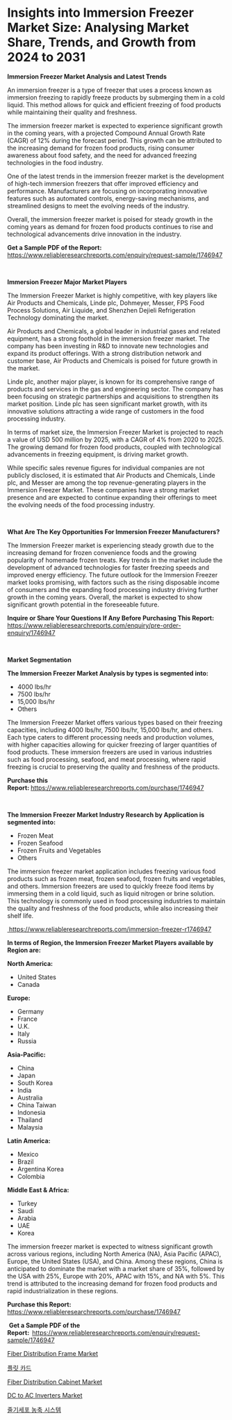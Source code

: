 <p><h1>Insights into Immersion Freezer Market Size: Analysing Market Share, Trends, and Growth from 2024 to 2031</h1></p><p><strong>Immersion Freezer Market Analysis and Latest Trends</strong></p>
<p><p>An immersion freezer is a type of freezer that uses a process known as immersion freezing to rapidly freeze products by submerging them in a cold liquid. This method allows for quick and efficient freezing of food products while maintaining their quality and freshness.</p><p>The immersion freezer market is expected to experience significant growth in the coming years, with a projected Compound Annual Growth Rate (CAGR) of 12% during the forecast period. This growth can be attributed to the increasing demand for frozen food products, rising consumer awareness about food safety, and the need for advanced freezing technologies in the food industry.</p><p>One of the latest trends in the immersion freezer market is the development of high-tech immersion freezers that offer improved efficiency and performance. Manufacturers are focusing on incorporating innovative features such as automated controls, energy-saving mechanisms, and streamlined designs to meet the evolving needs of the industry.</p><p>Overall, the immersion freezer market is poised for steady growth in the coming years as demand for frozen food products continues to rise and technological advancements drive innovation in the industry.</p></p>
<p><strong>Get a Sample PDF of the Report:&nbsp;</strong> <a href="https://www.reliableresearchreports.com/enquiry/request-sample/1746947">https://www.reliableresearchreports.com/enquiry/request-sample/1746947</a></p>
<p>&nbsp;</p>
<p><strong>Immersion Freezer Major Market Players</strong></p>
<p><p>The Immersion Freezer Market is highly competitive, with key players like Air Products and Chemicals, Linde plc, Dohmeyer, Messer, FPS Food Process Solutions, Air Liquide, and Shenzhen Dejieli Refrigeration Technology dominating the market. </p><p>Air Products and Chemicals, a global leader in industrial gases and related equipment, has a strong foothold in the immersion freezer market. The company has been investing in R&D to innovate new technologies and expand its product offerings. With a strong distribution network and customer base, Air Products and Chemicals is poised for future growth in the market.</p><p>Linde plc, another major player, is known for its comprehensive range of products and services in the gas and engineering sector. The company has been focusing on strategic partnerships and acquisitions to strengthen its market position. Linde plc has seen significant market growth, with its innovative solutions attracting a wide range of customers in the food processing industry.</p><p>In terms of market size, the Immersion Freezer Market is projected to reach a value of USD 500 million by 2025, with a CAGR of 4% from 2020 to 2025. The growing demand for frozen food products, coupled with technological advancements in freezing equipment, is driving market growth.</p><p>While specific sales revenue figures for individual companies are not publicly disclosed, it is estimated that Air Products and Chemicals, Linde plc, and Messer are among the top revenue-generating players in the Immersion Freezer Market. These companies have a strong market presence and are expected to continue expanding their offerings to meet the evolving needs of the food processing industry.</p></p>
<p>&nbsp;</p>
<p><strong>What Are The Key Opportunities For Immersion Freezer Manufacturers?</strong></p>
<p><p>The Immersion Freezer market is experiencing steady growth due to the increasing demand for frozen convenience foods and the growing popularity of homemade frozen treats. Key trends in the market include the development of advanced technologies for faster freezing speeds and improved energy efficiency. The future outlook for the Immersion Freezer market looks promising, with factors such as the rising disposable income of consumers and the expanding food processing industry driving further growth in the coming years. Overall, the market is expected to show significant growth potential in the foreseeable future.</p></p>
<p><strong>Inquire or Share Your Questions If Any Before Purchasing This Report:</strong> <a href="https://www.reliableresearchreports.com/enquiry/pre-order-enquiry/1746947">https://www.reliableresearchreports.com/enquiry/pre-order-enquiry/1746947</a></p>
<p>&nbsp;</p>
<p><strong>Market Segmentation</strong></p>
<p><strong>The Immersion Freezer Market Analysis by types is segmented into:</strong></p>
<p><ul><li>4000 lbs/hr</li><li>7500 lbs/hr</li><li>15,000 lbs/hr</li><li>Others</li></ul></p>
<p><p>The Immersion Freezer Market offers various types based on their freezing capacities, including 4000 lbs/hr, 7500 lbs/hr, 15,000 lbs/hr, and others. Each type caters to different processing needs and production volumes, with higher capacities allowing for quicker freezing of larger quantities of food products. These immersion freezers are used in various industries such as food processing, seafood, and meat processing, where rapid freezing is crucial to preserving the quality and freshness of the products.</p></p>
<p><strong>Purchase this Report:&nbsp;</strong><a href="https://www.reliableresearchreports.com/purchase/1746947">https://www.reliableresearchreports.com/purchase/1746947</a></p>
<p>&nbsp;</p>
<p><strong>The Immersion Freezer Market Industry Research by Application is segmented into:</strong></p>
<p><ul><li>Frozen Meat</li><li>Frozen Seafood</li><li>Frozen Fruits and Vegetables</li><li>Others</li></ul></p>
<p><p>The immersion freezer market application includes freezing various food products such as frozen meat, frozen seafood, frozen fruits and vegetables, and others. Immersion freezers are used to quickly freeze food items by immersing them in a cold liquid, such as liquid nitrogen or brine solution. This technology is commonly used in food processing industries to maintain the quality and freshness of the food products, while also increasing their shelf life.</p></p>
<p><a href="https://www.reliableresearchreports.com/immersion-freezer-r1746947">&nbsp;https://www.reliableresearchreports.com/immersion-freezer-r1746947</a></p>
<p><strong>In terms of Region, the Immersion Freezer Market Players available by Region are:</strong></p>
<p>
    <p> <strong> North America: </strong>
        <ul>
            <li>United States</li>
            <li>Canada</li>
        </ul>
        </p> 
    <p> <strong> Europe: </strong>
        <ul>
            <li>Germany</li>
            <li>France</li>
            <li>U.K.</li>
            <li>Italy</li>
            <li>Russia</li>
        </ul>
        </p> 
    <p> <strong> Asia-Pacific: </strong>
        <ul>
            <li>China</li>
            <li>Japan</li>
            <li>South Korea</li>
            <li>India</li>
            <li>Australia</li>
            <li>China Taiwan</li>
            <li>Indonesia</li>
            <li>Thailand</li>
            <li>Malaysia</li>
        </ul>
        </p> 
    <p> <strong> Latin America: </strong>
        <ul>
            <li>Mexico</li>
            <li>Brazil</li>
            <li>Argentina Korea</li>
            <li>Colombia</li>
        </ul>
        </p> 
    <p> <strong> Middle East & Africa: </strong>
        <ul>
            <li>Turkey</li>
            <li>Saudi</li>
            <li>Arabia</li>
            <li>UAE</li>
            <li>Korea</li>
        </ul>
    </p>
    </p>
<p><p>The immersion freezer market is expected to witness significant growth across various regions, including North America (NA), Asia Pacific (APAC), Europe, the United States (USA), and China. Among these regions, China is anticipated to dominate the market with a market share of 35%, followed by the USA with 25%, Europe with 20%, APAC with 15%, and NA with 5%. This trend is attributed to the increasing demand for frozen food products and rapid industrialization in these regions.</p></p>
<p><strong>Purchase this Report: </strong><a href="https://www.reliableresearchreports.com/purchase/1746947">https://www.reliableresearchreports.com/purchase/1746947</a></p>
<p>&nbsp;<strong>Get a Sample PDF of the Report:&nbsp;&nbsp;</strong><a href="https://www.reliableresearchreports.com/enquiry/request-sample/1746947">https://www.reliableresearchreports.com/enquiry/request-sample/1746947</a></p>
<p><strong></strong></p>
<p><p><a href="https://github.com/ruddyyedelwadw/Market-Research-Report-List-3/blob/main/fiber-distribution-frame-market.md">Fiber Distribution Frame Market</a></p><p><a href="https://medium.com/@luffiazaza/2024%EB%85%84%EB%B6%80%ED%84%B0-2031%EB%85%84%EA%B9%8C%EC%A7%80-%EC%98%88%EC%83%81%EB%90%9C-%EA%B8%80%EB%A1%9C%EB%B2%8C-%ED%94%8C%EB%A6%AC%ED%8A%B8-%EC%B9%B4%EB%93%9C-%EC%8B%9C%EC%9E%A5-%EB%B2%94%EC%9C%84%EC%99%80-%EB%B9%A0%EB%A5%B4%EA%B2%8C-%EC%84%B1%EC%9E%A5%ED%95%98%EB%8A%94-cagr%EC%97%90-%EB%8C%80%ED%95%9C-%EC%B2%A0%EC%A0%80%ED%95%9C-%EB%B6%84%EC%84%9D-b112e2dd958e">플릿 카드</a></p><p><a href="https://github.com/jaidynmorantestelletmjzya/Market-Research-Report-List-3/blob/main/fiber-distribution-cabinet-market.md">Fiber Distribution Cabinet Market</a></p><p><a href="https://www.linkedin.com/pulse/dc-ac-inverters-market-outlook-industry-overview-forecast-quhmc">DC to AC Inverters Market</a></p><p><a href="https://github.com/AidenReinger/Market-Research-Report-List-1/blob/main/1306850165973.md">줄기세포 농축 시스템</a></p></p>